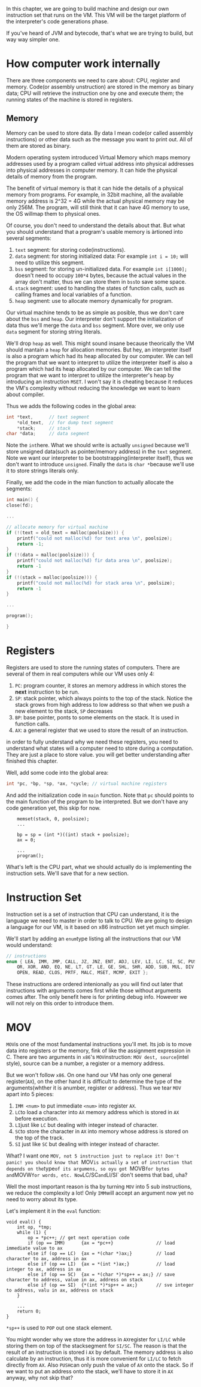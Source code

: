 In this chapter, we are going to build machine and design our own instruction set that runs on the VM. This VM will be the target platform of the interpreter's code generations phase.

If you've heard of JVM and bytecode, that's what we are trying to build, but way way simpler one.

# How computer work internally

There are three components we need to care about: CPU, register and memory. Code(or assembly unstruction) are stored in the memory as binary data;
CPU will retrieve the instruction one by one and execute them; the running states of the machine is stored in registers.

## Memory

Memory can be used to store data. By data I mean code(or called assembly instructions) or other data such as the
message you want to print out. All of them are stored as binary.

Modern operating system introduced Virtual Memory which maps memory addresses used by a program called virtual address into physical addresses
into physical addresses in computer memory. It can hide the physical details of memory from the program.

The benefit of virtual memory is that it can hide the details of a physical memory from programs. For example, in
32bit machine, all the available memory address is 2^32 = 4G while the actual physical memory may be only 256M.
The program, will still think that it can have 4G memory to use, the OS willmap them to physical ones.

Of course, you don't need to understand the details about that. But what you should understand that a program's usable memory is àrtioned into several
segments:

1. `text` segment: for storing code(instructions).
2. `data` segment: for storing initialized data: For example `int i = 10;` will need to utilize this segment.
3. `bss` segment: for storing un-initialized data. For example `int i[1000];` doesn't need to occupy `100*4` bytes, because the actual values in the array
don't matter, thus we can store them in `bss`to save some space.
4. `stack` segment: used to handling the states of function calls, such as calling frames and local variables of a function.
5. `heap` segment: use to allocate memory dynamically for program.

Our virtual machine tends to be as simple as posible, thus we don't care about the `bss` and `heap`. Our interpreter don't support the initialization  of data
thus we'll merge the `data` and `bss` segment. More over, we only use `data` segment for storing string literals.

We'll drop `heap` as well. This might sound insane because theorically the VM should mantain a `heap` for allocation memories. But hey, an interpreter itself is also a program which had its heap allocated by our computer. We can tell the program that we want to interpret to utilize the interpreter itself is also a program
which had its heap allocated by our computer. We can tell the program that we want to interpret to utilize the interpreter's heap by introducing an instruction
`MSET`. I won't say it is cheating because it reduces the VM's complexity without reducing the knowledge we want to learn about compiler.

Thus we adds the following codes in the global area:

```c
int *text,      // text segment
    *old_text,  // for dump text segment
    *stack;     // stack
char *data;     // data segment

```

Note the `int`here. What we should write is actually `unsigned` because we'll store unsigned data(such as pointer/memory address) in
the `text` segment. Note we want our interpreter to be bootstrapping(interpreter itself), thus we don't want to introduce `unsigned`. Finally
the `data` is `char *`because we'll use it to store strings literals only.

Finally, we add the code in the mian function to actually allocate the segments:

```c
int main() {
close(fd);

...

// allocate memory for virtual machine
if (!(text = old_text = malloc(poolsize))) {
    printf("could not malloc(%d) for text area \n", poolsize);
    return -1;
}
if (!(data = malloc(poolsize))) {
    printf("could not malloc(%d) fir data area \n", poolsize);
    return -1
}
if (!(stack = malloc(poolsize))) {
    printf("could not malloc(%d) for stack area \n", poolsize);
    return -1
}

...

program();

}
```

# Registers

Registers are used to store the running states of computers. There are several of them in real computers while our VM uses only 4:

1. `PC`: program counter, it stores an memory address in which stores the **next** instruction to be run.
2. `SP`: stack pointer, which always points to the top of the stack. Notice the stack grows from high address to low address so that when we push
    a new element to the stack, `SP` decreases
3. `BP`: base pointer, ponts to some elements on the stack. It is used in function calls.
4. `AX`: a general register that we used to store the result of an instruction.

in order to fully understand why we need these registers, you need to understand what states will a computer need to store during a computation. They are just a place to store value. you will get better understanding after finished this chapter.

Well, add some code into the global area:

```c
int *pc, *bp, *sp, *ax, *cycle; // virtual machine registers
```

And add the initialization code in `main` function. Note that `pc` should points to the main function of the program to be interpreted.
But we don't have any code generation yet, this skip for now.

```
    memset(stack, 0, poolsize);
    ...

    bp = sp = (int *)((int) stack + poolsize);
    ax = 0;

    ...
    program();

```
What's left is the CPU part, what we should actually do is implementing the instruction sets. We'll save that for a new section.

# Instruction Set

Instruction set is a set of instruction that CPU can understand, it is the language we need to master in order to talk to CPU. We are going to design a language for our VM, is it based on x86 instruction set yet much simpler.

We'll start by adding an `enum`type listing all the instructions that our VM would understand:

```c
// instructions
enum { LEA, IMM, JMP, CALL, JZ, JNZ, ENT, ADJ, LEV, LI, LC, SI, SC, PUSH,
    OR, XOR, AND, EQ, NE, LT, GT, LE, GE, SHL, SHR, ADD, SUB, MUL, DIV, MOD,
    OPEN, READ, CLOS, PRTF, MALC, MSET, MCMP, EXIT };

```

These instructions are ordered intenionally as you will find out later that instructions with arguments comes first while those without arguments comes after. The only benefit here is for printing debug info. However we will not rely on this order to introduce them.

# MOV

`MOV`is one of the most fundamental instructions you'll met. Its job is to move data into registers or the memory, fink of like the assignment expression in C. There are two arguments in `x86`'s `MOV`instruction: `MOV dest, source`(intel style), source can be a number, a register or a memory address.

But we won't follow `x86`. On one hand our VM has only one general register(`AX`), on the other hand it is difficult to determine the type of the arguments(whther it is anumber, register or address). Thus we tear `MOV` apart into 5 pieces:

1. `IMM <num>` to put immediate `<num>` into register `AX`.
2. `LC`to load a character into `AX` memory address which is stored in `AX` before execution.
3. `LI`just like `LC` but dealing with integer instead of character.
4. `SC`to store the character in `AX` into memory whose address is stored on the top of the track.
5. `SI` just like `SC` but dealing with integer instead of character.

What? I want one `MOV, not 5 instruction just to replace it! Don't panic! you should know that `MOV` is actually a set of instruction that depends on the `type`of its argumens, so oyu got `MOVB` for bytes and `MOVW` for words, etc. Now `LC/SC` and `LI/SI` don't seems that bad, uha?

Well the most important reason is tha by turning `MOV` into 5 sub instructions, we reduce the complexity a lot! Only `IMM`will accept an argument now yet no need to worry about its type.

Let's implement it in the `eval` function:

```
void eval() {
    int op, *tmp;
    while (1) {
        op = *pc++; // get next operation code
        if (op == IMM)      {ax = *pc++}                // load immediate value to ax
        else if (op == LC)  {ax = *(char *)ax;}         // load character to ax, address in ax
        else if (op == LI)  {ax = *(int *)ax;}          // load integer to ax, address in ax
        else if (op == SC)  {ax = *(char *)*sp++ = ax;} // save character to address, value in ax, address on stack
        else if (op == SI)  {*(int *)*sp++ = ax;}       // sve integer to address, valu in ax, address on stack
    }

    ...
    return 0;
}
```

`*sp++` is used to `POP` out one stack element.

You might wonder why we store the address in `AX`register for `LI/LC` while storing them on top of the stacksegment for `SI/SC`. The reason is that the result of an instruction is stored i `AX` by default. The memory address is also calculate by an instruction, thus it is more convenient for `LI/LC` to fetch directly from `AX`. Also `PUSH`can only push the value of `AX` onto the stack. So if we want to put an address onto the stack, we'll have to store it in `AX` anyway, why not skip that?





















